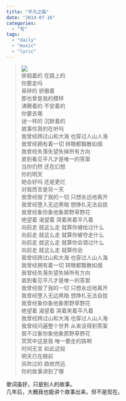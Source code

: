 ```yaml
---
title: "平凡之路"
date: "2014-07-16"
categories: 
  - "宅"
tags: 
  - "daily"
  - "music"
  - "lyric"
---
```


> ![](http://bbsimg.meizu.net/forum/201407/22/174949ji4x4xdkm9m92mnq.jpg)  
> 徘徊着的 在路上的  
> 你要走吗  
> 易碎的 骄傲着  
> 那也曾是我的模样  
> 沸腾着的 不安着的  
> 你要去哪  
> 谜一样的 沉默着的  
> 故事你真的在听吗  
> 我曾经跨过山和大海 也穿过人山人海  
> 我曾经拥有着一切 转眼都飘散如烟  
> 我曾经失落失望失掉所有方向  
> 直到看见平凡才是唯一的答案  
> 当你仍然 还在幻想  
> 你的明天  
> 她会好吗 还是更烂  
> 对我而言是另一天  
> 我曾经毁了我的一切 只想永远地离开  
> 我曾经堕入无边黑暗 想挣扎无法自拔  
> 我曾经象你象他象那野草野花  
> 绝望着 渴望着 哭着笑着平凡着  
> 向前走 就这么走 就算你被给过什么  
> 向前走 就这么走 就算你被夺走什么  
> 向前走 就这么走 就算你会错过什么  
> 向前走 就这么走 就算你会  
> 我曾经跨过山和大海 也穿过人山人海  
> 我曾经拥有着一切 转眼都飘散如烟  
> 我曾经失落失望失掉所有方向  
> 直到看见平凡才是唯一的答案  
> 我曾经毁了我的一切 只想永远地离开  
> 我曾经堕入无边黑暗 想挣扎无法自拔  
> 我曾经象你象他象那野草野花  
> 绝望着 渴望着 哭着笑着平凡着  
> 我曾经跨过山和大海 也穿过人山人海  
> 我曾经问遍整个世界 从来没得到答案  
> 我不过象你象他象那野草野花  
> 冥冥中这是我 唯一要走的路啊  
> 时间无言 如此这般  
> 明天已在眼前  
> 风吹过的 路依然远  
> 你的故事讲到了哪

歌词虽好，只是别人的故事。  
几年后，大概我也能讲个故事出来。但不是现在。
